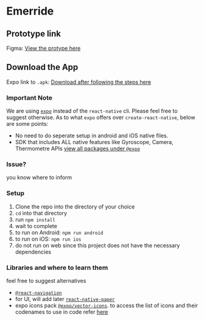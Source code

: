 # Emerride

## Prototype link

Figma: [View the protype here](https://www.figma.com/file/HG51wO3ZYLzqhaEkYZIVNd/Emerride-App?node-id=0%3A1)

## Download the App

Expo link to `.apk`: [Download after following the steps here](https://expo.dev/accounts/ihabt/projects/hackathon-emerride/builds/b62c8c94-a76d-448f-8fe0-fb15dcf5a843)

### Important Note
We are using [`expo`](https://expo.dev) instead of the `react-native` cli. Please feel free to suggest otherwise. As to what `expo` offers over `create-react-native`, below are some points:
- No need to do seperate setup in android and iOS native files.
- SDK that includes ALL native features like Gyroscope, Camera, Thermometre APIs [view all packages under `@expo`](https://github.com/expo/expo/tree/main/packages)

### Issue?
you know where to inform

### Setup

1. Clone the repo into the directory of your choice
2. `cd` into that directory
3. run `npm install`
4. wait to complete
5. to run on Android: `npm run android`
6. to run on iOS: `npm run ios`
7. do not run on web since this project does not have the necessary dependencies

### Libraries and where to learn them
feel free to suggest alternatives
- [`@react-navigation`](https://reactnavigation.org/)
- for UI, will add later [`react-native-paper`](https://reactnativepaper.com/)
- expo icons pack [`@expo/vector-icons`](https://docs.expo.dev/guides/icons/). to access the list of icons and their codenames to use in code refer [here](https://icons.expo.fyi/)
